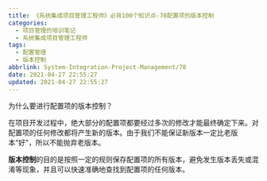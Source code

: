 ```yaml
---
title: 《系统集成项目管理工程师》必背100个知识点-78配置项的版本控制
categories:
  - 项目管理的培训笔记
  - 系统集成项目管理工程师
tags:
  - 配置管理
  - 版本控制
abbrlink: System-Integration-Project-Management/78
date: 2021-04-27 22:55:27
updated: 2021-04-27 22:55:27
---
```


为什么要进行配置项的版本控制？

在项目开发过程中，绝大部分的配置项都要经过多次的修改才能最终确定下来。对配置项的任何修改都将产生新的版本。由于我们不能保证新版本一定比老版本“好"，所以不能抛弃老版本。

**版本控制**的目的是按照一定的规则保存配置项的所有版本，避免发生版本丢失或混淆等现象，并且可以快速准确地查找到配置项的任何版本。
